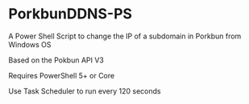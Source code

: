 # PorkbunDDNS-PS
A Power Shell Script to change the IP of a subdomain in Porkbun from Windows OS

Based on the Pokbun API V3

Requires PowerShell 5+ or Core

Use Task Scheduler to run every 120 seconds
